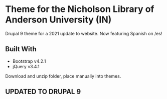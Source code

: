 # Theme for the Nicholson Library of Anderson University (IN)
Drupal 9 theme for a 2021 update to website.
Now featuring Spanish on /es!

## Built With
* Bootstrap v4.2.1
* jQuery v3.4.1

Download and unzip folder, place manually into themes.

## UPDATED TO DRUPAL 9